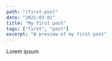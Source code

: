 ```yaml
---
path: "/first-post"
date: "2021-03-01"
title: "My first post"
tags: ["first", "post"]
excerpt: "A preview of my first post"
---
```


Lorem ipsum
